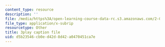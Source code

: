 ```yaml
---
content_type: resource
description: ''
file: /media/https%3A/open-learning-course-data-rc.s3.amazonaws.com/2-003sc-engineering-dynamics-fall-2011/d5b23546cb0ed42d8d42a0470451ca7e_zNCBDrnT05E.srt
file_type: application/x-subrip
resourcetype: Other
title: 3play caption file
uid: d5b23546-cb0e-d42d-8d42-a0470451ca7e
---
```

